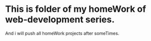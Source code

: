 # This is folder of my homeWork of web-development series.<br>
And i will push all homeWork projects after someTimes. 
